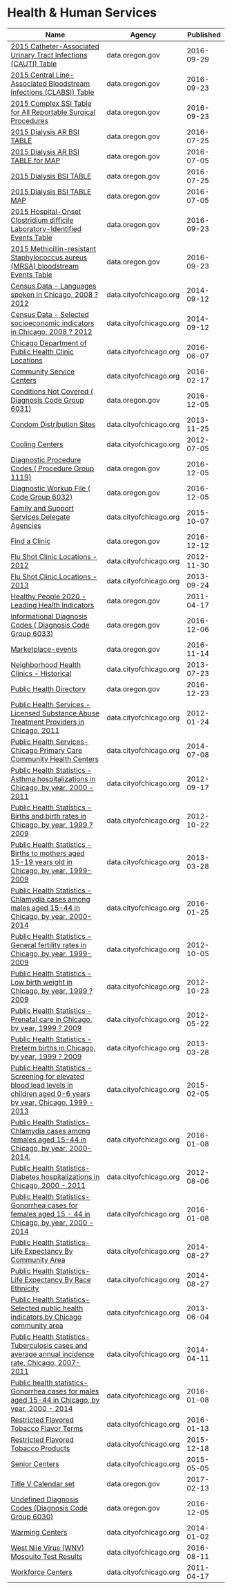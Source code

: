 # Health & Human Services

Name | Agency | Published
---- | ---- | ---------
[2015 Catheter-Associated Urinary Tract Infections (CAUTI) Table](../datasets/wic4-44s9.md) | data.oregon.gov | 2016-09-29
[2015 Central Line-Associated Bloodstream Infections (CLABSI) Table](../datasets/4arj-uxbw.md) | data.oregon.gov | 2016-09-23
[2015 Complex SSI Table for All Reportable Surgical Procedures](../datasets/95xd-7hgm.md) | data.oregon.gov | 2016-09-23
[2015 Dialysis AR BSI TABLE](../datasets/4wzc-acdn.md) | data.oregon.gov | 2016-07-25
[2015 Dialysis AR BSI TABLE for MAP](../datasets/vadf-gfmj.md) | data.oregon.gov | 2016-07-05
[2015 Dialysis BSI TABLE](../datasets/kymf-447q.md) | data.oregon.gov | 2016-07-25
[2015 Dialysis BSI TABLE MAP](../datasets/3bu4-7bnc.md) | data.oregon.gov | 2016-07-05
[2015 Hospital-Onset Clostridium difficile Laboratory-Identified Events Table](../datasets/972i-raw3.md) | data.oregon.gov | 2016-09-23
[2015 Methicillin-resistant Staphylococcus aureus (MRSA) bloodstream Events Table](../datasets/rr72-wznt.md) | data.oregon.gov | 2016-09-23
[Census Data - Languages spoken in Chicago, 2008 ? 2012](../datasets/a2fk-ec6q.md) | data.cityofchicago.org | 2014-09-12
[Census Data - Selected socioeconomic indicators in Chicago, 2008 ? 2012](../datasets/kn9c-c2s2.md) | data.cityofchicago.org | 2014-09-12
[Chicago Department of Public Health Clinic Locations](../datasets/kcki-hnch.md) | data.cityofchicago.org | 2016-06-07
[Community Service Centers](../datasets/bspy-6mw8.md) | data.cityofchicago.org | 2016-02-17
[Conditions Not Covered ( Diagnosis Code Group 6031)](../datasets/btwj-27et.md) | data.oregon.gov | 2016-12-05
[Condom Distribution Sites](../datasets/azpf-uc4s.md) | data.cityofchicago.org | 2013-11-25
[Cooling Centers](../datasets/msrk-w9ih.md) | data.cityofchicago.org | 2012-07-05
[Diagnostic Procedure Codes ( Procedure Group 1119)](../datasets/gmb4-77ea.md) | data.oregon.gov | 2016-12-05
[Diagnostic Workup File ( Code Group 6032)](../datasets/etxd-jrnv.md) | data.oregon.gov | 2016-12-05
[Family and Support Services Delegate Agencies](../datasets/jmw7-ijg5.md) | data.cityofchicago.org | 2015-10-07
[Find a Clinic](../datasets/xa8e-pddq.md) | data.oregon.gov | 2016-12-12
[Flu Shot Clinic Locations - 2012](../datasets/4jy7-7m68.md) | data.cityofchicago.org | 2012-11-30
[Flu Shot Clinic Locations - 2013](../datasets/g5vx-5vqf.md) | data.cityofchicago.org | 2013-09-24
[Healthy People 2020 - Leading Health Indicators](../datasets/g34t-67fp.md) | data.oregon.gov | 2011-04-17
[Informational Diagnosis Codes ( Diagnosis Code Group 6033)](../datasets/fn3v-gen9.md) | data.oregon.gov | 2016-12-06
[Marketplace-events](../datasets/y9z5-dqiu.md) | data.oregon.gov | 2016-11-14
[Neighborhood Health Clinics - Historical](../datasets/mw69-m6xi.md) | data.cityofchicago.org | 2013-07-23
[Public Health Directory](../datasets/exqr-hwd3.md) | data.oregon.gov | 2016-12-23
[Public Health Services - Licensed Substance Abuse Treatment Providers in Chicago, 2011](../datasets/9zqv-3uhs.md) | data.cityofchicago.org | 2012-01-24
[Public Health Services- Chicago Primary Care Community Health Centers](../datasets/cjg8-dbka.md) | data.cityofchicago.org | 2014-07-08
[Public Health Statistics - Asthma hospitalizations in Chicago, by year, 2000 - 2011](../datasets/vazh-t57q.md) | data.cityofchicago.org | 2012-09-17
[Public Health Statistics - Births and birth rates in Chicago, by year, 1999 ? 2009](../datasets/4arr-givg.md) | data.cityofchicago.org | 2012-10-22
[Public Health Statistics - Births to mothers aged 15-19 years old in Chicago, by year, 1999-2009](../datasets/9kva-bt6k.md) | data.cityofchicago.org | 2013-03-28
[Public Health Statistics - Chlamydia cases among males aged 15-44 in Chicago, by year, 2000-2014](../datasets/35yf-6dy3.md) | data.cityofchicago.org | 2016-01-25
[Public Health Statistics - General fertility rates in Chicago, by year, 1999-2009](../datasets/g5zk-9ycw.md) | data.cityofchicago.org | 2012-10-05
[Public Health Statistics - Low birth weight in Chicago, by year, 1999 ? 2009](../datasets/fbxr-9u99.md) | data.cityofchicago.org | 2012-10-23
[Public Health Statistics - Prenatal care in Chicago, by year, 1999 ? 2009](../datasets/2q9j-hh6g.md) | data.cityofchicago.org | 2012-05-22
[Public Health Statistics - Preterm births in Chicago, by year, 1999 ? 2009](../datasets/rhy3-4x2f.md) | data.cityofchicago.org | 2013-03-28
[Public Health Statistics - Screening for elevated blood lead levels in children aged 0-6 years by year, Chicago, 1999 - 2013](../datasets/v2z5-jyrq.md) | data.cityofchicago.org | 2015-02-05
[Public Health Statistics- Chlamydia cases among females aged 15-44 in Chicago, by year, 2000-2014.](../datasets/bz6k-73ti.md) | data.cityofchicago.org | 2016-01-08
[Public Health Statistics- Diabetes hospitalizations in Chicago, 2000 - 2011](../datasets/vekt-28b5.md) | data.cityofchicago.org | 2012-08-06
[Public Health Statistics- Gonorrhea cases for females aged 15 - 44 in Chicago, by year, 2000 - 2014](../datasets/cgjw-mn43.md) | data.cityofchicago.org | 2016-01-08
[Public Health Statistics- Life Expectancy By Community Area](../datasets/qjr3-bm53.md) | data.cityofchicago.org | 2014-08-27
[Public Health Statistics- Life Expectancy By Race Ethnicity](../datasets/3qdj-cqb8.md) | data.cityofchicago.org | 2014-08-27
[Public Health Statistics- Selected public health indicators by Chicago community area](../datasets/iqnk-2tcu.md) | data.cityofchicago.org | 2013-06-04
[Public Health Statistics- Tuberculosis cases and average annual incidence rate, Chicago, 2007- 2011](../datasets/ndk3-zftj.md) | data.cityofchicago.org | 2014-04-11
[Public health statistics- Gonorrhea cases for males aged 15-44 in Chicago, by year, 2000 - 2014](../datasets/m5qn-gmjx.md) | data.cityofchicago.org | 2016-01-08
[Restricted Flavored Tobacco Flavor Terms](../datasets/fkci-tsq8.md) | data.cityofchicago.org | 2016-01-13
[Restricted Flavored Tobacco Products](../datasets/5wce-bks2.md) | data.cityofchicago.org | 2015-12-18
[Senior Centers](../datasets/qhfc-4cw2.md) | data.cityofchicago.org | 2015-05-05
[Title V Calendar set](../datasets/6raa-5kpf.md) | data.oregon.gov | 2017-02-13
[Undefined Diagnosis Codes (Diagnosis Code Group 6030)](../datasets/wi4n-ban3.md) | data.oregon.gov | 2016-12-05
[Warming Centers](../datasets/h243-v2q5.md) | data.cityofchicago.org | 2014-01-02
[West Nile Virus (WNV) Mosquito Test Results](../datasets/jqe8-8r6s.md) | data.cityofchicago.org | 2016-08-11
[Workforce Centers](../datasets/cs4s-nsna.md) | data.cityofchicago.org | 2011-04-17

